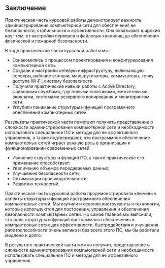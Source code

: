 ## Заключение

Практическая часть курсовой работы демонстрирует важность администрирования компьютерной сети для обеспечения ее безопасности, стабильности и эффективности. Она охватывает широкий круг тем, от настройки серверов и файловых хранилищ до обеспечения физической и пожарной безопасности. 

В ходе практической части курсовой работы мы: 
- Ознакомились с процессом проектирования и конфигурирования компьютерной сети. 
- Создали и настроили сетевую инфраструктуру, включающую серверы, рабочие станции, маршрутизаторы, коммутаторы, точку доступа Wi-Fi, систему безопасности. 
- Получили практические навыки работы с Active Directory, файловыми службами, групповыми политиками, межсетевыми экранами, системами резервного копирования и мониторингом сети. 
- Углубили понимание структуры и функций программного обеспечения компьютерных сетей.

Результаты практической части помогают получить представление о сложности администрирования компьютерной сети и необходимости использовать специальное ПО и методы для ее эффективного управления, а также подтверждают, что программное обеспечение компьютерных сетей играет важную роль в организации и функционировании современных сетей:

- Изучение структуры и функций ПО, а также практическое его применение способствует: 
- Увеличению объемов передаваемых данных; 
- Улучшению безопасности сети;
- Оптимизации производительности;
- Развитию технологий. 

Практическая часть курсовой работы продемонстрировала ключевые аспекты структуры и функций программного обеспечения компьютерных сетей. Мы изучили и освоили инструменты и технологии, которые используются для построения, управления и обеспечения безопасности компьютерных сетей. Но самое главное мы выяснили, что роль структуры и функций программного обеспечения в компьютерных сетях для эффективности, быстродействия и учучшения работоспособности очень велика и без всего этого ПО, мы бы работали медлено и долго.




 



В результате практической части можно получить представление о сложности администрирования компьютерной сети и необходимости использовать специальное ПО и методы для ее эффективного управления.
